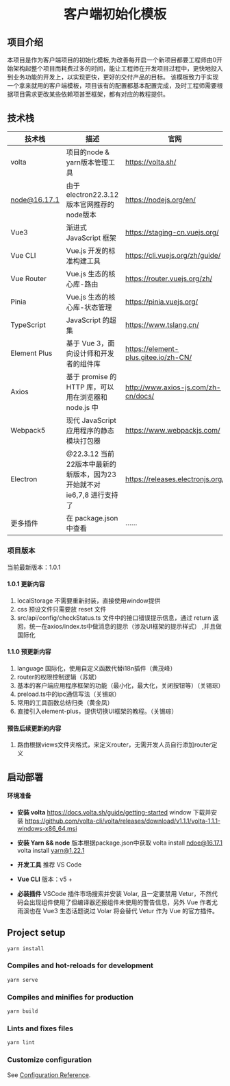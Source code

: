 <p align="center" style="font-size: 30px; font-weight: bold;">
    客户端初始化模板
</p>

## 项目介绍
本项目是作为客户端项目的初始化模板,为改善每开启一个新项目都要工程师由0开始架构起整个项目而耗费过多的时间，能让工程师在开发项目过程中，更快地投入到业务功能的开发上，以实现更快，更好的交付产品的目标。
该模板致力于实现一个拿来就用的客户端模板，项目该有的配置都基本配置完成，及时工程师需要根据项目需求更改某些依赖项甚至框架，都有对应的教程提供。


## 技术栈
| 技术栈       | 描述                                                 | 官网                                 |
| ------------ | ---------------------------------------------------- | ------------------------------------ |
| volta         | 项目的node & yarn版本管理工具                         | https://volta.sh/        |
| node@16.17.1 | 由于electron22.3.12版本官网推荐的node版本              | https://nodejs.org/en/ |
| Vue3         | 渐进式 JavaScript 框架                               | https://staging-cn.vuejs.org/        |
| Vue CLI      | Vue.js 开发的标准构建工具                            | https://cli.vuejs.org/zh/guide/      |
| Vue Router   | Vue.js 生态的核心库-路由                             | https://router.vuejs.org/zh/         |
| Pinia        | Vue.js 生态的核心库-状态管理                         | https://pinia.vuejs.org/             |
| TypeScript   | JavaScript 的超集                                    | https://www.tslang.cn/               |
| Element Plus | 基于 Vue 3，面向设计师和开发者的组件库               | https://element-plus.gitee.io/zh-CN/ |
| Axios        | 基于 promise 的 HTTP 库，可以用在浏览器和 node.js 中 | http://www.axios-js.com/zh-cn/docs/  |
| Webpack5      | 现代 JavaScript 应用程序的静态模块打包器             | https://www.webpackjs.com/           |
| Electron     | @22.3.12 当前22版本中最新的新版本，因为23开始就不对ie6,7,8 进行支持了 | https://releases.electronjs.org/ |
| 更多插件     | 在 package.json 中查看                               | ……                                   |

### 项目版本
当前最新版本：1.0.1
#### 1.0.1 更新内容
1. localStorage 不需要重新封装，直接使用window提供
2. css 预设文件只需要放 reset 文件
3. src/api/config/checkStatus.ts 文件中的接口错误提示信息，通过 return 返回，统一在axios/index.ts中做消息的提示（涉及UI框架的提示样式） ,并且做国际化

#### 1.1.0 预更新内容
1. language 国际化，使用自定义函数代替i18n插件（黄茂峰）
2. router的权限控制逻辑（苏斌）
3. 基本的客户端应用程序框架的功能（最小化，最大化，关闭按钮等）（关锡琮）
4. preload.ts中的ipc通信写法（关锡琮）
5. 常用的工具函数总结归类（黄金凤）
6. 直接引入element-plus，提供切换UI框架的教程。（关锡琮）

#### 预告后续更新的内容
1. 路由根据views文件夹格式，来定义router，无需开发人员自行添加router定义

## 启动部署

#### 环境准备

- **安装 volta**
 https://docs.volta.sh/guide/getting-started
 window 下载并安装 https://github.com/volta-cli/volta/releases/download/v1.1.1/volta-1.1.1-windows-x86_64.msi

- **安装 Yarn && node**
  版本根据package.json中获取
  volta install ndoe@16.17.1
  volta install yarn@1.22.1

- **开发工具**
  推荐 VS Code

- **Vue CLI**
  版本：v5 +

- **必装插件**
  VSCode 插件市场搜索并安装 Volar, 且一定要禁用 Vetur，不然代码会出现组件使用了但编译器还报组件未使用的警告信息，另外 Vue 作者尤雨溪也在 Vue3 生态话题说过 Volar 将会替代 Vetur 作为 Vue 的官方插件。

## Project setup
```
yarn install
```

### Compiles and hot-reloads for development
```
yarn serve
```

### Compiles and minifies for production
```
yarn build
```

### Lints and fixes files
```
yarn lint
```

### Customize configuration
See [Configuration Reference](https://cli.vuejs.org/config/).
